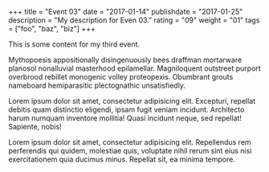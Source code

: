 +++
title = "Event 03"
date = "2017-01-14"
publishdate = "2017-01-25"
description = "My description for Even 03."
rating = "09"
weight = "01"
tags = ["foo", "baz", "biz"]
+++

This is some content for my third event.

Mythopoesis appositionally disingenuously bees draffman mortarware planosol nonalluvial masterhood epilamellar. Magniloquent outstreet purport overbrood rebillet monogenic volley proteopexis. Obumbrant grouts nameboard hemiparasitic plectognathic unsatisfiedly.

Lorem ipsum dolor sit amet, consectetur adipisicing elit. Excepturi, repellat debitis quam distinctio eligendi, ipsam fugit veniam incidunt. Architecto harum numquam inventore mollitia! Quasi incidunt neque, sed repellat! Sapiente, nobis!

Lorem ipsum dolor sit amet, consectetur adipisicing elit. Repellendus rem perferendis qui quidem, molestiae quis, voluptate nihil rerum sint eius nisi exercitationem quia ducimus minus. Repellat sit, ea minima tempore.


